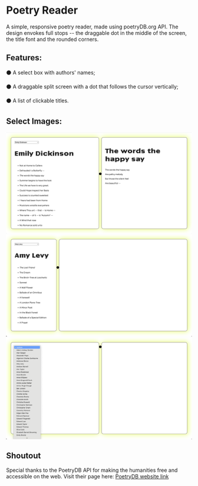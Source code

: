 # Poetry Reader

A simple, responsive poetry reader, made using poetryDB.org API. The design envokes full stops -- the draggable dot in the middle of the screen, the title font and the rounded corners. 

## Features:

⚫️ A select box with authors' names;   

⚫️ A draggable split screen with a dot that follows the cursor vertically;  

⚫️ A list of clickable titles.

## Select Images:

![App Screenshot](./assets/app-images/3.png)  
![App Screenshot](./assets/app-images/1.png)  
![App Screenshot](./assets/app-images/2.png)

## Shoutout

Special thanks to the PoetryDB API for making the humanities free and accessible on the web. Visit their page here: [PoetryDB website link](https://poetrydb.org/index.html)
